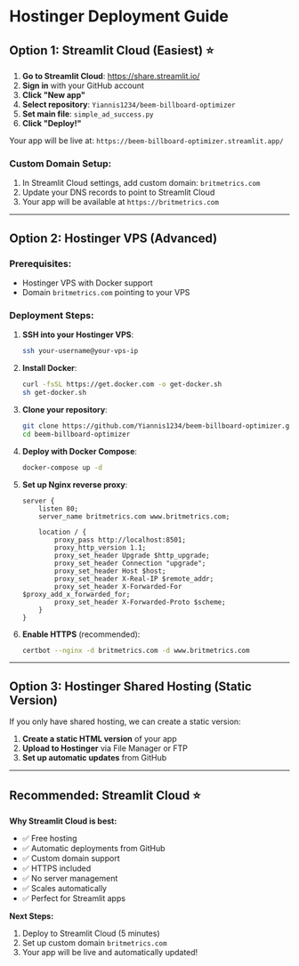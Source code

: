 # Hostinger Deployment Guide

## Option 1: Streamlit Cloud (Easiest) ⭐

1. **Go to Streamlit Cloud**: https://share.streamlit.io/
2. **Sign in** with your GitHub account
3. **Click "New app"**
4. **Select repository**: `Yiannis1234/beem-billboard-optimizer`
5. **Set main file**: `simple_ad_success.py`
6. **Click "Deploy!"**

Your app will be live at: `https://beem-billboard-optimizer.streamlit.app/`

### Custom Domain Setup:
1. In Streamlit Cloud settings, add custom domain: `britmetrics.com`
2. Update your DNS records to point to Streamlit Cloud
3. Your app will be available at `https://britmetrics.com`

---

## Option 2: Hostinger VPS (Advanced)

### Prerequisites:
- Hostinger VPS with Docker support
- Domain `britmetrics.com` pointing to your VPS

### Deployment Steps:

1. **SSH into your Hostinger VPS**:
   ```bash
   ssh your-username@your-vps-ip
   ```

2. **Install Docker**:
   ```bash
   curl -fsSL https://get.docker.com -o get-docker.sh
   sh get-docker.sh
   ```

3. **Clone your repository**:
   ```bash
   git clone https://github.com/Yiannis1234/beem-billboard-optimizer.git
   cd beem-billboard-optimizer
   ```

4. **Deploy with Docker Compose**:
   ```bash
   docker-compose up -d
   ```

5. **Set up Nginx reverse proxy**:
   ```nginx
   server {
       listen 80;
       server_name britmetrics.com www.britmetrics.com;
       
       location / {
           proxy_pass http://localhost:8501;
           proxy_http_version 1.1;
           proxy_set_header Upgrade $http_upgrade;
           proxy_set_header Connection "upgrade";
           proxy_set_header Host $host;
           proxy_set_header X-Real-IP $remote_addr;
           proxy_set_header X-Forwarded-For $proxy_add_x_forwarded_for;
           proxy_set_header X-Forwarded-Proto $scheme;
       }
   }
   ```

6. **Enable HTTPS** (recommended):
   ```bash
   certbot --nginx -d britmetrics.com -d www.britmetrics.com
   ```

---

## Option 3: Hostinger Shared Hosting (Static Version)

If you only have shared hosting, we can create a static version:

1. **Create a static HTML version** of your app
2. **Upload to Hostinger** via File Manager or FTP
3. **Set up automatic updates** from GitHub

---

## Recommended: Streamlit Cloud ⭐

**Why Streamlit Cloud is best:**
- ✅ Free hosting
- ✅ Automatic deployments from GitHub
- ✅ Custom domain support
- ✅ HTTPS included
- ✅ No server management
- ✅ Scales automatically
- ✅ Perfect for Streamlit apps

**Next Steps:**
1. Deploy to Streamlit Cloud (5 minutes)
2. Set up custom domain `britmetrics.com`
3. Your app will be live and automatically updated!
